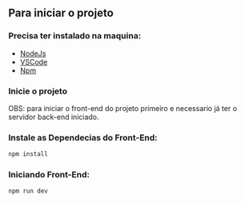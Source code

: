 ## Para iniciar o projeto

### Precisa ter instalado na maquina:

- [NodeJs](https://nodejs.org/en/)
- [VSCode](https://code.visualstudio.com)
- [Npm](https://docs.npmjs.com/downloading-and-installing-node-js-and-npm)

### Inicie o projeto

OBS: para iniciar o front-end do projeto primeiro e necessario já ter o servidor back-end iniciado.

### Instale as Dependecias do Front-End:

```bash
npm install
```

### Iniciando Front-End:

```bash
npm run dev
```
